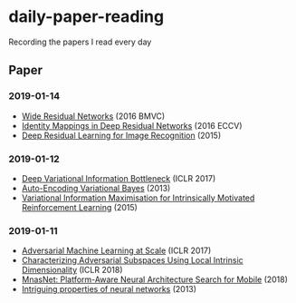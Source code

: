 # daily-paper-reading
Recording the papers I read every day

## Paper

### 2019-01-14
- [Wide Residual Networks](https://arxiv.org/abs/1605.07146) (2016 BMVC)
- [Identity Mappings in Deep Residual Networks](https://arxiv.org/abs/1603.05027) (2016 ECCV)
- [Deep Residual Learning for Image Recognition](https://arxiv.org/abs/1512.03385) (2015)


### 2019-01-12
- [Deep Variational Information Bottleneck](https://arxiv.org/abs/1612.00410) (ICLR 2017)
- [Auto-Encoding Variational Bayes](https://arxiv.org/abs/1312.6114) (2013)
- [Variational Information Maximisation for Intrinsically Motivated Reinforcement Learning](https://arxiv.org/abs/1509.08731) (2015)


### 2019-01-11
- [Adversarial Machine Learning at Scale](https://arxiv.org/abs/1611.01236) (ICLR 2017)
- [Characterizing Adversarial Subspaces Using Local Intrinsic Dimensionality](https://arxiv.org/abs/1801.02613) (ICLR 2018)
- [MnasNet: Platform-Aware Neural Architecture Search for Mobile](https://arxiv.org/abs/1807.11626) (2018)
- [Intriguing properties of neural networks](https://arxiv.org/abs/1312.6199) (2013)


